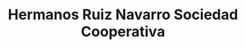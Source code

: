 ---
title: "Hermanos Ruiz Navarro Sociedad Cooperativa"
url: /cinco-casas/hermanos-ruiz-navarro-sociedad-cooperativa/
shop: floristería
---